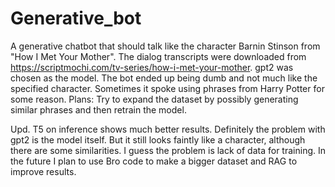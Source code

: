 # Generative_bot
A generative chatbot that should talk like the character Barnin Stinson from "How I Met Your Mother". The dialog transcripts were downloaded from https://scriptmochi.com/tv-series/how-i-met-your-mother. gpt2 was chosen as the model. The bot ended up being dumb and not much like the specified character. Sometimes it spoke using phrases from Harry Potter for some reason. 
Plans: Try to expand the dataset by possibly generating similar phrases and then retrain the model. 

Upd. T5 on inference shows much better results. Definitely the problem with gpt2 is the model itself. But it still looks faintly like a character, although there are some similarities. I guess the problem is lack of data for training. In the future I plan to use Bro code to make a bigger dataset and RAG to improve results. 

